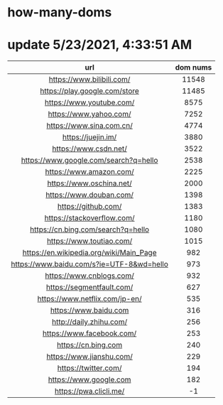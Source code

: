 # how-many-doms

# update 5/23/2021, 4:33:51 AM

url | dom nums
:-: | :-:
https://www.bilibili.com/ | 11548
https://play.google.com/store | 11485
https://www.youtube.com/ | 8575
https://www.yahoo.com/ | 7252
https://www.sina.com.cn/ | 4774
https://juejin.im/ | 3880
https://www.csdn.net/ | 3522
https://www.google.com/search?q=hello | 2538
https://www.amazon.com/ | 2225
https://www.oschina.net/ | 2000
https://www.douban.com/ | 1398
https://github.com/ | 1383
https://stackoverflow.com/ | 1180
https://cn.bing.com/search?q=hello | 1080
https://www.toutiao.com/ | 1015
https://en.wikipedia.org/wiki/Main_Page | 982
https://www.baidu.com/s?ie=UTF-8&wd=hello | 973
https://www.cnblogs.com/ | 932
https://segmentfault.com/ | 627
https://www.netflix.com/jp-en/ | 535
https://www.baidu.com | 316
http://daily.zhihu.com/ | 256
https://www.facebook.com/ | 253
https://cn.bing.com | 240
https://www.jianshu.com/ | 229
https://twitter.com/ | 194
https://www.google.com | 182
https://pwa.clicli.me/ | -1
